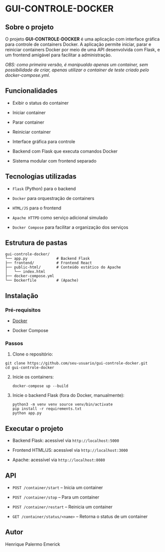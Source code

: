 
# GUI-CONTROLE-DOCKER

## Sobre o projeto

O projeto **GUI-CONTROLE-DOCKER** é uma aplicação com interface gráfica para controle de containers Docker. A aplicação permite iniciar, parar e reiniciar containers Docker por meio de uma API desenvolvida com Flask, e um frontend amigável para facilitar a administração.

*OBS: como primeira versão, é manipualdo apenas um container, sem possibilidade de criar, apenas utilizar o container de teste criado pelo docker-compose.yml.*

## Funcionalidades

-   Exibir o status do container
    
-   Iniciar container
    
-   Parar container
    
-   Reiniciar container
    
-   Interface gráfica para controle
    
-   Backend com Flask que executa comandos Docker
    
-   Sistema modular com frontend separado
    

## Tecnologias utilizadas

-   `Flask` (Python) para o backend
    
-   `Docker` para orquestração de containers
    
-   `HTML/JS` para o frontend
    
-   `Apache HTTPD` como serviço adicional simulado
    
-   `Docker Compose` para facilitar a organização dos serviços
    

## Estrutura de pastas

```
gui-controle-docker/
└── app.py             # Backend Flask
├── frontend/          # Frontend React
├── public-html/       # Conteúdo estático do Apache
│   └── index.html
├── docker-compose.yml
└── Dockerfile         # (Apache)
```

## Instalação

### Pré-requisitos

-   [Docker](https://www.docker.com/)
    
-   Docker Compose
    

### Passos

1.  Clone o repositório:
    
    
   ```
   git clone https://github.com/seu-usuario/gui-controle-docker.git
   cd gui-controle-docker
 ```
    
2.  Inicie os containers:
       
    ```
    docker-compose up --build
    ```
    
3.  Inicie o backend Flask (fora do Docker, manualmente):
    
 
    
    ```cd app
    python3 -m venv venv source venv/bin/activate
    pip install -r requirements.txt
    python app.py
    ```
    
## Executar o projeto

-   Backend Flask: acessível via `http://localhost:5000`
    
-   Frontend HTML/JS: acessível via `http://localhost:3000`
    
-   Apache: acessível via `http://localhost:8080`
    

## API

-   `POST /container/start` – Inicia um container
    
-   `POST /container/stop` – Para um container
    
-   `POST /container/restart` – Reinicia um container
    
-   `GET /container/status/<name>` – Retorna o status de um container
    

## Autor

Henrique Palermo Emerick